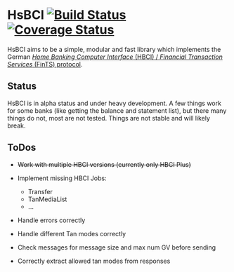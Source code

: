 # HsBCI [![Build Status](https://travis-ci.org/paulkoerbitz/hsbci.svg?branch=master)](https://travis-ci.org/paulkoerbitz/hsbci) [![Coverage Status](https://img.shields.io/coveralls/paulkoerbitz/hsbci.svg)](https://coveralls.io/r/paulkoerbitz/hsbci)

HsBCI aims to be a simple, modular and fast library which implements
the German [*Home Banking Computer Interface* (HBCI) / *Financial
Transaction Services* (FinTS) protocol](http://www.hbci-zka.de/).

## Status

HsBCI is in alpha status and under heavy development. A few things work
for some banks (like getting the balance and statement list), but there
many things do not, most are not tested. Things are not stable and will
likely break.

## ToDos

- ~~Work with multiple HBCI versions (currently only HBCI Plus)~~

- Implement missing HBCI Jobs:
  - Transfer
  - TanMediaList
  - ...

- Handle errors correctly

- Handle different Tan modes correctly

- Check messages for message size and max num GV before sending

- Correctly extract allowed tan modes from responses